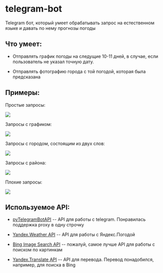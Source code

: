 # telegram-bot

Telegram бот, который умеет обрабатывать запрос на естественном языке и давать по нему прогнозы погоды

## Что умеет:

* Отправлять график погоды на следущие 10-11 дней, в случае, если пользователь не указал точную дату.

* Отправлять фотографию города с той погодой, которая была предсказана


## Примеры:


Простые запросы:


![](./pictures/simple_1.jpg)


Запросы с графиком:


![](./pictures/plot.jpg)


Запросы с городом, состоящим из двух слов:


![](./pictures/nn.jpg)


Запросы с района:


![](./pictures/gop.jpg)


Плохие запросы:


![](./pictures/defaultcity.jpg)



## Используемое API:

* [pyTelegramBotAPI](https://github.com/eternnoir/pyTelegramBotAPI) -- API для работы с telegram. Понравилась поддержка proxy в одну строчку

* [Yandex.Weather API](https://tech.yandex.ru/weather/) -- API для работы с Яндекс.Погодой

* [Bing Image Search API](https://azure.microsoft.com/en-us/services/cognitive-services/bing-image-search-api/) -- пожалуй, самое лучше API для работы с поиском по картинкам

* [Yandex.Translate API](https://tech.yandex.ru/translate/) -- API для перевода. Перевод понадобился, например, для поиска в Bing